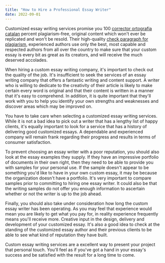```yaml
---
title: "How to Hire a Professional Essay Writer"
date: 2022-09-01
---
```


Customized essay writing services promise you 100 [corrector ortografia catalan](https://correctorortografico.top/corrector-catalan) percent plagiarism-free, original content which won't ever be replicated and won't be resold. Their high-quality [check paragraph for plagiarism](https://plagiarism-checker.top/), experienced<!--more--> authors use only the best, most capable and respected authors from all over the country to make sure that your custom essay is every bit as great as its creators, and will receive the much deserved accolades.

When hiring a custom essay writing company, it's important to check out the quality of the job. It's insufficient to seek the services of an essay writing company that offers a fantastic writing and content support. A writer who is willing to dedicate to the creativity of their article is likely to make certain every word is original and that their content is written in a manner that it's easy to comprehend. In addition, it is quite important that they'll work with you to help you identify your own strengths and weaknesses and discover areas which may be improved on.

You have to take care when selecting a customized essay writing services. While it is not a bad idea to pick out a writer that has a lengthy list of happy clients, it's equally important to look for a service that has a history of delivering good customized essays. A dependable and experienced company will remain frank regarding their progress and results in terms of consumer satisfaction.

To prevent choosing an essay writer with a poor reputation, you should also look at the essay examples they supply. If they have an impressive portfolio of documents in their own right, then they need to be able to provide you with samples for your personal use. If the sample doesn't appear to be something you'd like to have in your own custom essay, it may be because the organization doesn't have a portfolio. It's very important to compare samples prior to committing to hiring one essay writer. It could also be that the writing samples do not offer you enough information to ascertain whether or not the writer is up to the job ahead.

Finally, you should also take under consideration how long the custom essay writer has been operating. As you may feel that experience would mean you are likely to get what you pay for, in reality experience frequently means you'll receive more. Creative input in the design, delivery and development of your customized essay. It's also a good idea to check at the standing of the customized essay author and their previous clients to be able to see what kind of reputation they have built.

Custom essay writing services are a excellent way to present your project that personal touch. You'll feel as if you've got a hand in your essay's success and be satisfied with the result for a long time to come.
